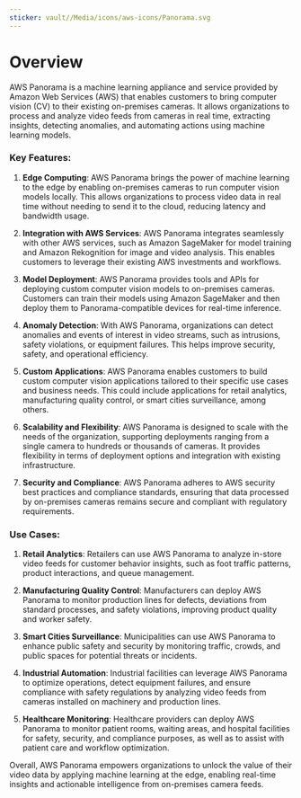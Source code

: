 ```yaml
---
sticker: vault//Media/icons/aws-icons/Panorama.svg
---
```

# Overview

AWS Panorama is a machine learning appliance and service provided by Amazon Web Services (AWS) that enables customers to bring computer vision (CV) to their existing on-premises cameras. It allows organizations to process and analyze video feeds from cameras in real time, extracting insights, detecting anomalies, and automating actions using machine learning models.

### Key Features:

1. **Edge Computing**: AWS Panorama brings the power of machine learning to the edge by enabling on-premises cameras to run computer vision models locally. This allows organizations to process video data in real time without needing to send it to the cloud, reducing latency and bandwidth usage.
    
2. **Integration with AWS Services**: AWS Panorama integrates seamlessly with other AWS services, such as Amazon SageMaker for model training and Amazon Rekognition for image and video analysis. This enables customers to leverage their existing AWS investments and workflows.
    
3. **Model Deployment**: AWS Panorama provides tools and APIs for deploying custom computer vision models to on-premises cameras. Customers can train their models using Amazon SageMaker and then deploy them to Panorama-compatible devices for real-time inference.
    
4. **Anomaly Detection**: With AWS Panorama, organizations can detect anomalies and events of interest in video streams, such as intrusions, safety violations, or equipment failures. This helps improve security, safety, and operational efficiency.
    
5. **Custom Applications**: AWS Panorama enables customers to build custom computer vision applications tailored to their specific use cases and business needs. This could include applications for retail analytics, manufacturing quality control, or smart cities surveillance, among others.
    
6. **Scalability and Flexibility**: AWS Panorama is designed to scale with the needs of the organization, supporting deployments ranging from a single camera to hundreds or thousands of cameras. It provides flexibility in terms of deployment options and integration with existing infrastructure.
    
7. **Security and Compliance**: AWS Panorama adheres to AWS security best practices and compliance standards, ensuring that data processed by on-premises cameras remains secure and compliant with regulatory requirements.
    

### Use Cases:

1. **Retail Analytics**: Retailers can use AWS Panorama to analyze in-store video feeds for customer behavior insights, such as foot traffic patterns, product interactions, and queue management.
    
2. **Manufacturing Quality Control**: Manufacturers can deploy AWS Panorama to monitor production lines for defects, deviations from standard processes, and safety violations, improving product quality and worker safety.
    
3. **Smart Cities Surveillance**: Municipalities can use AWS Panorama to enhance public safety and security by monitoring traffic, crowds, and public spaces for potential threats or incidents.
    
4. **Industrial Automation**: Industrial facilities can leverage AWS Panorama to optimize operations, detect equipment failures, and ensure compliance with safety regulations by analyzing video feeds from cameras installed on machinery and production lines.
    
5. **Healthcare Monitoring**: Healthcare providers can deploy AWS Panorama to monitor patient rooms, waiting areas, and hospital facilities for safety, security, and compliance purposes, as well as to assist with patient care and workflow optimization.
    

Overall, AWS Panorama empowers organizations to unlock the value of their video data by applying machine learning at the edge, enabling real-time insights and actionable intelligence from on-premises camera feeds.